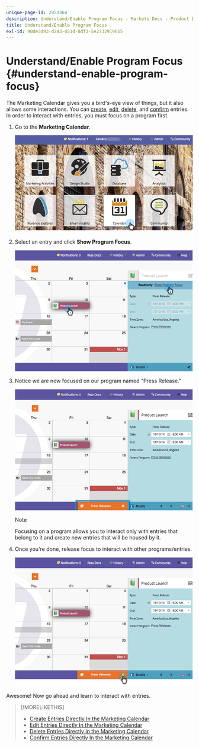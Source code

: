 ```yaml
---
unique-page-id: 2953364
description: Understand/Enable Program Focus - Marketo Docs - Product Documentation
title: Understand/Enable Program Focus
exl-id: 90de3d93-d243-451d-8df3-5e2732919615
---
```

# Understand/Enable Program Focus {#understand-enable-program-focus}

The Marketing Calendar gives you a bird's-eye view of things, but it also allows some interactions. You can [create](/help/marketo/product-docs/core-marketo-concepts/marketing-calendar/working-with-the-calendar/create-entries-directly-in-the-marketing-calendar.md), [edit](/help/marketo/product-docs/core-marketo-concepts/marketing-calendar/working-with-the-calendar/edit-entries-directly-in-the-marketing-calendar.md), [delete](/help/marketo/product-docs/core-marketo-concepts/marketing-calendar/working-with-the-calendar/delete-entries-directly-in-the-marketing-calendar.md), and [confirm](/help/marketo/product-docs/core-marketo-concepts/marketing-calendar/working-with-the-calendar/confirm-entries-directly-in-the-marketing-calendar.md) entries. In order to interact with entries, you must focus on a program first.

1. Go to the **Marketing Calendar**.

   ![](assets/2017-05-10-15-30-47-1.png)

1. Select an entry and click **Show Program Focus**.

   ![](assets/image2014-10-20-13-3a24-3a3.png)

1. Notice we are now focused on our program named "Press Release."

   ![](assets/image2014-10-20-13-3a24-3a15.png)

   >[!NOTE]
   >
   >Focusing on a program allows you to interact only with entries that belong to it and create new entries that will be housed by it.

1. Once you're done, release focus to interact with other programs/entries.

   ![](assets/image2014-10-20-13-3a24-3a24.png)

Awesome! Now go ahead and learn to interact with entries.

>[!MORELIKETHIS]
>
>* [Create Entries Directly In the Marketing Calendar](/help/marketo/product-docs/core-marketo-concepts/marketing-calendar/working-with-the-calendar/create-entries-directly-in-the-marketing-calendar.md)
>* [Edit Entries Directly In the Marketing Calendar](/help/marketo/product-docs/core-marketo-concepts/marketing-calendar/working-with-the-calendar/edit-entries-directly-in-the-marketing-calendar.md)
>* [Delete Entries Directly In the Marketing Calendar](/help/marketo/product-docs/core-marketo-concepts/marketing-calendar/working-with-the-calendar/delete-entries-directly-in-the-marketing-calendar.md)
>* [Confirm Entries Directly In the Marketing Calendar](/help/marketo/product-docs/core-marketo-concepts/marketing-calendar/working-with-the-calendar/confirm-entries-directly-in-the-marketing-calendar.md)
